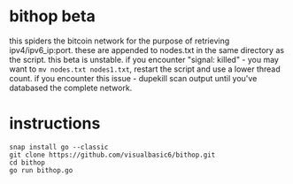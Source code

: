 # bithop beta

this spiders the bitcoin network for the purpose of retrieving ipv4/ipv6_ip:port. these are appended to nodes.txt in the same directory as the script. this beta is unstable. if you encounter "signal: killed" - you may want to `mv nodes.txt nodes1.txt`, restart the script and use a lower thread count. if you encounter this issue - dupekill scan output until you've databased the complete network.

# instructions
```
snap install go --classic
git clone https://github.com/visualbasic6/bithop.git
cd bithop
go run bithop.go
```
